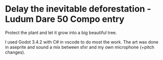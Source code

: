 # Delay the inevitable deforestation - Ludum Dare 50 Compo entry

Protect the plant and let it grow into a big beautiful tree.

I used Godot 3.4.2 with C# in vscode to do most the work. The art was done in aseprite and sound a mix between sfxr and my own microphone (+pitch changes).
